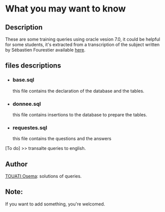 # What you may want to know

## Description

These are some training queries using oracle vesion 7.0, it could be helpful for some students, it's extracted from a transcription of the subject written by Sébastien Fourestier available [here](http://slombardy.vvv.enseirb-matmeca.fr/ens/sgbd/tdsql.pdf).

## files descriptions

* ### base.sql

    this file contains the declaration of the database and the tables.

* ### donnee.sql

    this file contains insertions to the database to prepare the tables.

* ### requestes.sql

    this file contains the questions and the answers

[To do] >> transalte queries to english.

## Author

[TOUATI Osema](https://github.com/touatiosema): solutions of queries.

## Note:

If you want to add something, you're welcomed.